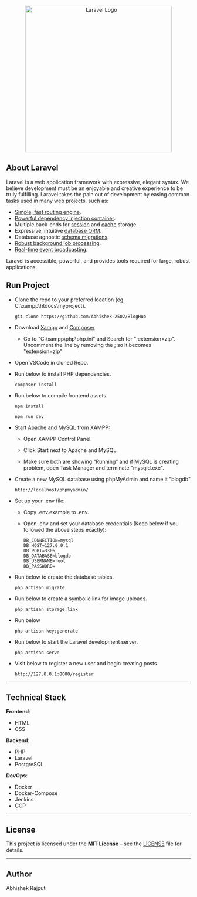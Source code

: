 <p align="center"><a href="https://laravel.com" target="_blank"><img src="https://raw.githubusercontent.com/laravel/art/master/logo-lockup/5%20SVG/2%20CMYK/1%20Full%20Color/laravel-logolockup-cmyk-red.svg" width="400" alt="Laravel Logo"></a></p>


## About Laravel

Laravel is a web application framework with expressive, elegant syntax. We believe development must be an enjoyable and creative experience to be truly fulfilling. Laravel takes the pain out of development by easing common tasks used in many web projects, such as:

- [Simple, fast routing engine](https://laravel.com/docs/routing).
- [Powerful dependency injection container](https://laravel.com/docs/container).
- Multiple back-ends for [session](https://laravel.com/docs/session) and [cache](https://laravel.com/docs/cache) storage.
- Expressive, intuitive [database ORM](https://laravel.com/docs/eloquent).
- Database agnostic [schema migrations](https://laravel.com/docs/migrations).
- [Robust background job processing](https://laravel.com/docs/queues).
- [Real-time event broadcasting](https://laravel.com/docs/broadcasting).

Laravel is accessible, powerful, and provides tools required for large, robust applications.

## Run Project

- Clone the repo to your preferred location (eg. C:\xampp\htdocs\myproject).
    ```
    git clone https://github.com/Abhishek-2502/BlogHub
    ```

- Download [Xampp](https://www.apachefriends.org/download.html) and [Composer](https://getcomposer.org/download/)

    - Go to "C:\xampp\php\php.ini" and Search for ";extension=zip". Uncomment the line by removing the ; so it becomes "extension=zip"

- Open VSCode in cloned Repo.

- Run below to install PHP dependencies.
    ```
    composer install 
    ```

- Run below to compile frontend assets.
    ```
    npm install  
    ```
    ```
    npm run dev
    ```

- Start Apache and MySQL from XAMPP:

    - Open XAMPP Control Panel.

    - Click Start next to Apache and MySQL.

    - Make sure both are showing “Running” and if MySQL is creating problem, open Task Manager and terminate "mysqld.exe".

- Create a new MySQL database using phpMyAdmin and name it "blogdb"
    ```
    http://localhost/phpmyadmin/
    ```

- Set up your .env file:

    - Copy .env.example to .env.

    - Open .env and set your database credentials (Keep below if you followed the above steps exactly):
        ```
        DB_CONNECTION=mysql
        DB_HOST=127.0.0.1
        DB_PORT=3306
        DB_DATABASE=blogdb
        DB_USERNAME=root
        DB_PASSWORD=
        ```

- Run below to create the database tables. 
    ```
    php artisan migrate
    ```

- Run below to create a symbolic link for image uploads.
    ```
    php artisan storage:link
    ```

- Run below 
    ```
    php artisan key:generate
    ```

- Run below to start the Laravel development server.
    ```
    php artisan serve
    ```

- Visit below to register a new user and begin creating posts.
    ```
    http://127.0.0.1:8000/register
    ```

---

## Technical Stack

**Frontend**:

* HTML
* CSS

**Backend**:

* PHP
* Laravel
* PostgreSQL

**DevOps**:

* Docker
* Docker-Compose
* Jenkins
* GCP

---

## License
This project is licensed under the **MIT License** – see the [LICENSE](./LICENSE) file for details.

--- 

## Author 
Abhishek Rajput